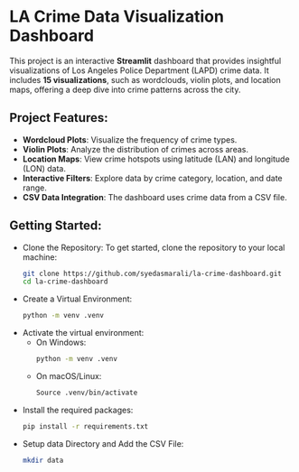 # LA Crime Data Visualization Dashboard

This project is an interactive **Streamlit** dashboard that provides insightful visualizations of Los Angeles Police Department (LAPD) crime data. It includes **15 visualizations**, such as wordclouds, violin plots, and location maps, offering a deep dive into crime patterns across the city.

## Project Features:
- **Wordcloud Plots**: Visualize the frequency of crime types.
- **Violin Plots**: Analyze the distribution of crimes across areas.
- **Location Maps**: View crime hotspots using latitude (LAN) and longitude (LON) data.
- **Interactive Filters**: Explore data by crime category, location, and date range.
- **CSV Data Integration**: The dashboard uses crime data from a CSV file.

## Getting Started:

- Clone the Repository:
  To get started, clone the repository to your local machine:
  ```bash
  git clone https://github.com/syedasmarali/la-crime-dashboard.git
  cd la-crime-dashboard

- Create a Virtual Environment:
  ```bash
  python -m venv .venv

- Activate the virtual environment:
  - On Windows:
    ```bash
    python -m venv .venv
  - On macOS/Linux:
    ```bash
    Source .venv/bin/activate

- Install the required packages:
  ```bash
  pip install -r requirements.txt

- Setup data Directory and Add the CSV File:
  ```bash
  mkdir data
